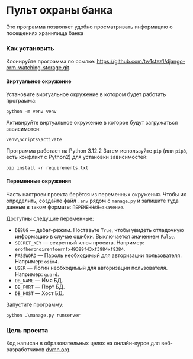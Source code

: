 # Пульт охраны банка

Это программа позволяет удобно просматривать информацию о посещениях хранилища банка

### Как установить

Клонируйте программа по ссылке: https://github.com/tw1stzz1/django-orm-watching-storage.git.
#### Виртуальное окружение
Установите виртуальное окружение в котором будет работать программа:
```
python -m venv venv 
```
Активируйте виртуальное окружение в которое будут загружаться зависимотси:
```
venv\Scripts\activate
```
Программа работает на Python 3.12.2
Затем используйте `pip` (или `pip3`, есть конфликт с Python2) для установки зависимостей:
```
pip install -r requirements.txt
```
#### Переменные окружения
Часть настроек проекта берётся из переменных окружения. Чтобы их определить, создайте файл `.env` рядом с `manage.py` и запишите туда данные в таком формате: `ПЕРЕМЕННАЯ=значение`.

Доступны следущие переменные:
- `DEBUG` — дебаг-режим. Поставьте `True`, чтобы увидеть отладочную информацию в случае ошибки. Выключается значением `False`.
- `SECRET_KEY` — секретный ключ проекта. Например: `erofheronoirenfoernfx49389f43xf3984xf9384`.
- `PASSWORD` —  Пароль необходимый для авторизации пользователя. Например: `osim4`.
- `USER` — Логин необходимый для авторизации пользователя. Например: `guard`.
- `DB_NAME` — Имя БД.
- `DB_PORT` — Порт БД.
- `DB_HOST` — Хост БД.

Запустите программу:
```
python .\manage.py runserver
```

### Цель проекта

Код написан в образовательных целях на онлайн-курсе для веб-разработчиков [dvmn.org](https://dvmn.org/).



